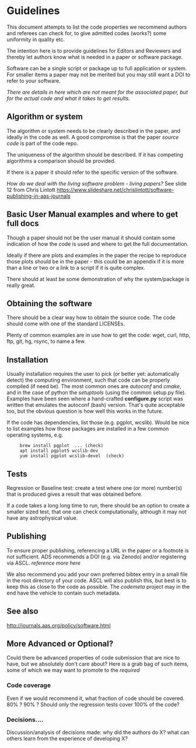
# Guidelines

This document attempts to list the code properties we recommend
authors and referees can check for, to give admitted codes (works?)
some uniformity in quality etc.

The intention here is to provide guidelines for Editors and Reviewers
and thereby let authors know what is needed in a paper or software
package.

Software can be a single script or package up to full application or system.  
For smaller items a paper may not be merited but you may still want a DOI to refer to your software. 

*There are details in here which are not meant for the associated paper, but
for the actual code and what it takes to get results.*


##  Algorithm or system

The algorithm or system needs to be clearly described in the paper, and ideally
in the code as well. A good compromise is that the paper *source code*
is part of the code repo.

The uniqueness of the algorithm should be described. 
If it has competing algorithms a comparison should be provided.

If there is a paper it should refer to the specific version of the software.
 
*How do we deal with the living software problem - living papers?*
See slide 12  from Chris Lintott https://www.slideshare.net/chrislintott/software-publishing-in-aas-journals

## Basic User Manual examples and where to get full docs
 Though a paper should not be the user manual it should contain some indication of how the code is used
and where to get the full documentation. 

Ideally if there are plots and examples in the paper the recipe to reproduce those plots should be in the paper - 
this could be an appendix if it is more than a line or two or a link to a script if it is quite complex. 

There should at least be some demonstration of why the system/package is really great. 


## Obtaining the software

There should be a clear way how to obtain the source code. The code should
come with one of the standard LICENSEs. 

Plenty of common examples are in use how to get the code:
wget, curl, http, ftp, git, hg, rsync, to name a few.


## Installation

Usually installation requires the user to pick (or better yet:
automatically detect) the computing environment, such that code can be
properly compiled (if need be). The most common ones are *autoconf*
and *cmake*, and in the case of python the *setuptools* (using the
common setup.py file). Examples have been seen where a hand-crafted
**configure.py** script was written that emulates the autoconf (bash)
version. That's quite acceptable too, but the obvious question is how well
this works in the future.

If the code has dependencies, list those (e.g. pgplot, wcslib). Would
be nice to list examples how those packages are installed in a few
common operating systems, e.g.

	     brew install pgplot  ... (check)
	     apt install pgplot5 wcslib-dev
	     yum install pgplot wcslib-devel  (check)

## Tests

Regression or Baseline test: create a test where one (or more)
number(s) that is produced gives a result that was obtained before. 

If a code takes a long long time to run, there should be an option to
create a smaller sized test, that one can check computationally,
although it may not have any astrophysical value.


## Publishing

To ensure proper publishing, referencing a URL in the paper or a
footnote is not sufficient. ADS recommends a DOI (e.g. via Zenodo)
and/or registering via ASCL. *reference more here*

We also recommend you add your own preferred bibtex entry in a small
file in the root directory of your code. ASCL will also publish this,
but best is to keep this as close to the code as possible. The
*codemeta* project may in the end have the vehicle to contain such
metadata.

## See also 
http://journals.aas.org/policy/software.html
## More Advanced or Optional?

Could there be advanced properties of code submission that are nice to
have, but we absolutely don't care about? Here is a grab bag of such
items, some of which we may want to promote to the *required*

### Code coverage

Even if we would recommend it, what fraction of code should be
covered. 80% ? 90% ? Should only the regression tests cover 100% of
the code?

### Decisions....

Discussion/analysis of decisions made: why did the authors do X? what
can others learn from the experience of developing X?

